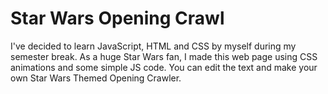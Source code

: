 # Star Wars Opening Crawl
I've decided to learn JavaScript, HTML and CSS by myself during my semester break. 
As a huge Star Wars fan, I made this web page using CSS animations and some simple JS code.
You can edit the text and make your own Star Wars Themed Opening Crawler.
